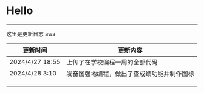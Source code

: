 # Hello

---
这里是更新日志 awa

| 更新时间            | 更新内容                  |
|-----------------|-----------------------|
| 2024/4/27 18:55 | 上传了在学校编程一周的全部代码       |
| 2024/4/28 3:10  | 发奋图强地编程，做出了查成绩功能并制作图标 |
|                 |                       |
|                 |                       |
|                 |                       |
